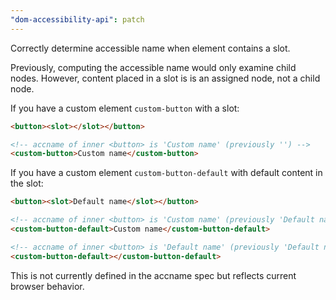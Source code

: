 ```yaml
---
"dom-accessibility-api": patch
---
```


Correctly determine accessible name when element contains a slot.

Previously, computing the accessible name would only examine child nodes. However, content placed in a slot is is an assigned node, not a child node. 

If you have a custom element `custom-button` with a slot:

```html
<button><slot></slot></button>

<!-- accname of inner <button> is 'Custom name' (previously '') -->
<custom-button>Custom name</custom-button>
```

If you have a custom element `custom-button-default` with default content in the slot:

```html
<button><slot>Default name</slot></button>

<!-- accname of inner <button> is 'Custom name' (previously 'Default name') -->
<custom-button-default>Custom name</custom-button-default>

<!-- accname of inner <button> is 'Default name' (previously 'Default name') -->
<custom-button-default></custom-button-default>
```

This is not currently defined in the accname spec but reflects current browser behavior. 
